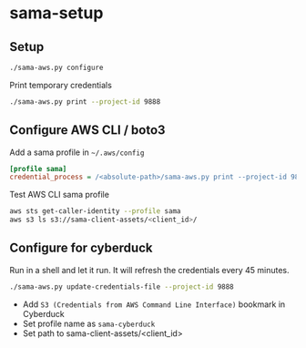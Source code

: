 # sama-setup

## Setup

```bash
./sama-aws.py configure
```

Print temporary credentials

```bash
./sama-aws.py print --project-id 9888
```

## Configure AWS CLI / boto3

Add a sama profile in `~/.aws/config`

```ini
[profile sama]
credential_process = /<absolute-path>/sama-aws.py print --project-id 9888
```

Test AWS CLI sama profile

```bash
aws sts get-caller-identity --profile sama
aws s3 ls s3://sama-client-assets/<client_id>/
```

## Configure for cyberduck

Run in a shell and let it run. It will refresh the credentials every 45 minutes.

```bash
./sama-aws.py update-credentials-file --project-id 9888
```

- Add `S3 (Credentials from AWS Command Line Interface)` bookmark in Cyberduck
- Set profile name as `sama-cyberduck`
- Set path to sama-client-assets/<client_id>
